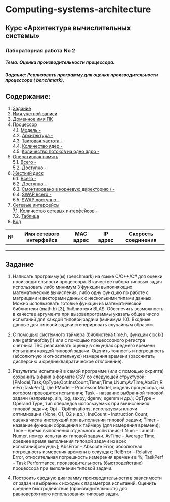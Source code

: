# Computing-systems-architecture

## Курс «Архитектура вычислительных системы»

### Лабораторная работа No 2

##### Тема: Оценка производительности процессора.

##### Задание: Реализовать программу для оценки производительности процессора ( benchmark).

## Содержание:

1. [Задание](#Задание)
2. [Имя учетной записи](#имя-учетной-записи)
3. [Доменное имя ПК](#доменное-имя-пк)
4. [Процессор](#процессор) \
   4.1. [Модель -](#модель) \
   4.2. [Архитектура -](#архитектура) \
   4.3. [Тактовая частота -](#тактовая-частота) \
   4.4. [Количество ядер -](#количество-ядер) \
   4.5. [Количество потоков на одно ядро -](#количество-потоков-на-одно-ядро)
5. [Оперативная память](#оперативная-память) \
   5.1. [Всего -](#всего) \
   5.2. [Доступно -](#доступно)
6. [Жесткий диск](#жесткий-диск) \
   6.1. [Всего -](#всегo) \
   6.2. [Доступно -](#дoступнo) \
   6.3. [Смонтировано в корневую директорию / -](#смонтировано-в-корневую-директорию-/) \
   6.4. [SWAP всего -](#swap-всего) \
   6.5. [SWAP доступно -](#swap-доступно)
7. [Сетевые интерфейсы](#сетевые-интерфейсы) \
   7.1. [Количество сетевых интерфейсов -](#количество-сетевых-интерфейсов)\
   7.2. [Таблица](#таблица)
8. [Код](#код)

|  №   | Имя сетевого интерфейса | MAC адрес | IP адрес | Скорость соединения |
| :--: | ----------------------- | --------- | -------- | ------------------- |
|      |                         |           |          |                     |
|      |                         |           |          |                     |
|      |                         |           |          |                     |



## 
## Задание

1. Написать программу(ы) (benchmark) на языке С/С++/C# для оценки производительности процессора. В качестве набора типовых задач использовать либо минимум 3          функции выполняющих математические вычисления, либо одну функцию по работе с матрицами и векторами данных с несколькими типами данных. Можно использовать готовые    функции из математической библиотеки (math.h) [3], библиотеки BLAS.
   Обеспечить возможность в качестве аргумента при вызовепрограммы указать общее число испытаний для каждой типовой задачи (минимум 10).
   Входные данные для типовой задачи сгенерировать случайным образом.
   
2. С помощью системного таймера (библиотека time.h, функции clock() или gettimeofday()) или с помощью процессорного регистра счетчика TSC реализовать оценку в         секундах среднего времени испытания каждой типовой задачи. Оценить точность и погрешность (абсолютную и относительную) измерения времени (рассчитать дисперсию и    среднеквадратическое
   отклонение).
   
3. Результаты испытаний в самой программе (или с помощью скрипта) сохранить в файл в
   формате CSV со следующей структурой:
   [PModel;Task;OpType;Opt;InsCount;Timer;Time;LNum;AvTime;AbsErr;RelErr;TaskPerf], где PModel – Processor Model, модель процессора, на котором проводятся             испытания;
   Task – название выбранной типовой задачи (например, sin, log, saxpy, dgemv, sgemm и др.);
   OpType – Operand Type, тип операндов используемых при вычислениях типовой задачи;
   Opt – Optimisations, используемы ключи оптимизации (None, O1, O2 и др.);
   InsCount – Instruction Count, оценка числа инструкций при выполнении типовой задачи;
   Timer – название функции обращения к таймеру (для измерения времени);
   Time – время выполнения отдельного испытания;
   LNum – Launch Numer, номер испытания типовой задачи.
   AvTime – Average Time, среднее время выполнения типовой задачи из всех испытаний[секунды];
   AbsError – Absolute Error, абсолютная погрешность измерения времени в секундах;
   RelError – Relative Error, относительная погрешность измерения времени в %;
   TaskPerf – Task Performance, производительность (быстродействие) процессора при выполнении типовой задачи.
   
4. Построить сводную диаграмму производительности в зависимости от задач и выбранных исходных параметров испытаний. Оценить среднее быстродействие                     (производительность) для равновероятного использования типовых задач.
